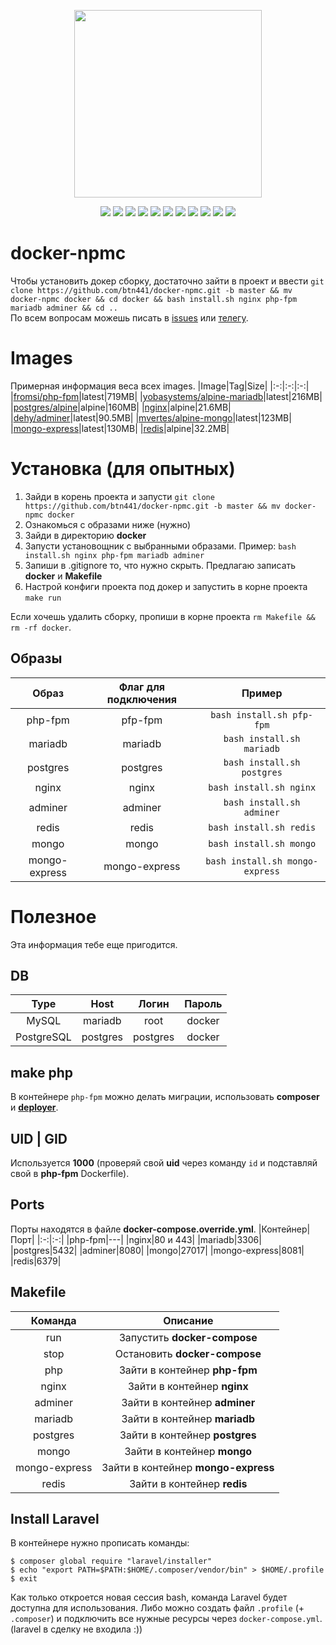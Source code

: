 <p align="center">
  <img src="https://raw.githubusercontent.com/btn441/docker-npmc/mariadb/banner.png" width="300"/>
</p>
<p align="center">
  <a href="https://rocketfirm.com"><img src="https://img.shields.io/badge/rocketfirm-site-red"/></a>
  <img src="https://img.shields.io/github/license/btn441/docker-npmc"/>
  <img src="https://img.shields.io/github/repo-size/btn441/docker-npmc"/>
  <img src="https://img.shields.io/badge/docker--compose-v3.7-blueviolet"/>
  <img src="https://img.shields.io/badge/php--fpm-v7.4--fpm-blueviolet"/>
  <img src="https://img.shields.io/badge/nginx-alpine-blueviolet"/>
  <img src="https://img.shields.io/badge/mariadb-alpine-blueviolet"/>
  <img src="https://img.shields.io/badge/postgres-alpine-blueviolet"/>
  <img src="https://img.shields.io/badge/adminer-latest-blueviolet"/>
  <img src="https://img.shields.io/badge/mongo-latest-blueviolet"/>
  <img src="https://img.shields.io/badge/mongo--express-latest-blueviolet"/>
</p>

# docker-npmc
Чтобы установить докер сборку, достаточно зайти в проект и ввести ```git clone https://github.com/btn441/docker-npmc.git -b master && mv docker-npmc docker && cd docker && bash install.sh nginx php-fpm mariadb adminer && cd ..``` </br>
По всем вопросам можешь писать в [issues](https://github.com/btn441/docker-npmc/issues) или [телегу](https://t.me/FromSi).

# Images
Примерная информация веса всех images.
|Image|Tag|Size|
|:-:|:-:|:-:|
|[fromsi/php-fpm](https://hub.docker.com/r/fromsi/php-fpm)|latest|719MB|
|[yobasystems/alpine-mariadb](https://hub.docker.com/r/yobasystems/alpine-mariadb)|latest|216MB|
|[postgres/alpine](https://hub.docker.com/_/postgres)|alpine|160MB|
|[nginx](https://hub.docker.com/_/nginx)|alpine|21.6MB|
|[dehy/adminer](https://hub.docker.com/r/dehy/adminer)|latest|90.5MB|
|[mvertes/alpine-mongo](https://hub.docker.com/r/mvertes/alpine-mongo)|latest|123MB|
|[mongo-express](https://hub.docker.com/_/mongo-express)|latest|130MB|
|[redis](https://hub.docker.com/_/redis)|alpine|32.2MB|

# Установка (для опытных)
1. Зайди в корень проекта и запусти ```git clone https://github.com/btn441/docker-npmc.git -b master && mv docker-npmc docker```
2. Ознакомься с образами ниже (нужно)
3. Зайди в директорию __docker__
4. Запусти установощник с выбранными образами. Пример: ```bash install.sh nginx php-fpm mariadb adminer```
5. Запиши в .gitignore то, что нужно скрыть. Предлагаю записать __docker__ и __Makefile__
6. Настрой конфиги проекта под докер и запустить в корне проекта ```make run```

Если хочешь удалить сборку, пропиши в корне проекта ```rm Makefile && rm -rf docker```.

## Образы
|Образ|Флаг для подключения|Пример|
|:-:|:-:|:-:|
|php-fpm|pfp-fpm|```bash install.sh pfp-fpm```|
|mariadb|mariadb|```bash install.sh mariadb```|
|postgres|postgres|```bash install.sh postgres```|
|nginx|nginx|```bash install.sh nginx```|
|adminer|adminer|```bash install.sh adminer```|
|redis|redis|```bash install.sh redis```|
|mongo|mongo|```bash install.sh mongo```|
|mongo-express|mongo-express|```bash install.sh mongo-express```|

# Полезное
Эта информация тебе еще пригодится.

## DB
|Type|Host|Логин|Пароль|
|:-:|:-:|:-:|:-:|
|MySQL|mariadb|root|docker|
|PostgreSQL|postgres|postgres|docker|

## make php
В контейнере ```php-fpm``` можно делать миграции, использовать __composer__ и __[deployer](https://deployer.org/)__.

## UID | GID
Используется __1000__ (проверяй свой __uid__ через команду `id` и подставляй свой в __php-fpm__ Dockerfile).

## Ports
Порты находятся в файле __docker-compose.override.yml__.
|Контейнер|Порт|
|:-:|:-:|
|php-fpm|---|
|nginx|80 и 443|
|mariadb|3306|
|postgres|5432|
|adminer|8080|
|mongo|27017|
|mongo-express|8081|
|redis|6379|

## Makefile
|Команда|Описание|
|:-:|:-:|
|run|Запустить __docker-compose__|
|stop|Остановить __docker-compose__|
|php|Зайти в контейнер __php-fpm__|
|nginx|Зайти в контейнер __nginx__|
|adminer|Зайти в контейнер __adminer__|
|mariadb|Зайти в контейнер __mariadb__|
|postgres|Зайти в контейнер __postgres__|
|mongo|Зайти в контейнер __mongo__|
|mongo-express|Зайти в контейнер __mongo-express__|
|redis|Зайти в контейнер __redis__|

## Install Laravel
В контейнере нужно прописать команды:
```
$ composer global require "laravel/installer"
$ echo "export PATH=$PATH:$HOME/.composer/vendor/bin" > $HOME/.profile
$ exit
```
Как только откроется новая сессия bash, команда Laravel будет доступна для использования. Либо можно создать файл `.profile` (+ `.composer`) и подключить все нужные ресурсы через `docker-compose.yml`. (laravel в сделку не входила :))
